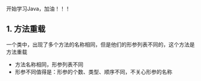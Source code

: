 开始学习Java，加油！！！
## 1. 方法重载  
一个类中，出现了多个方法的名称相同，但是他们的形参列表不同的，这个方法是方法重载
- 方法名称相同，形参列表不同
-  形参不同值得是：形参的个数、类型、顺序不同，不关心形参的名称
